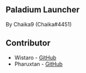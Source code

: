 ## Paladium Launcher

By Chaika9 (Chaika#4451)

## Contributor
* Wistaro - [GitHub](https://github.com/Wistaro)
* Pharuxtan - [GitHub](https://github.com/Pharuxtan/)